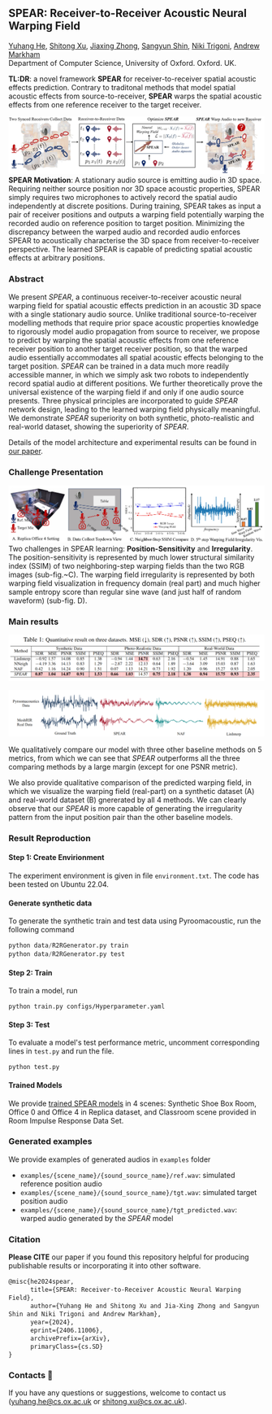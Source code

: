 ## SPEAR: Receiver-to-Receiver Acoustic Neural Warping Field

[Yuhang He](https://yuhanghe01.github.io/),
[Shitong Xu](https://github.com/xu-shitong),
[Jiaxing Zhong](https://www.cs.ox.ac.uk/people/jiaxing.zhong/),
[Sangyun Shin](https://www.cs.ox.ac.uk/people/sangyun.shin/),
[Niki Trigoni](https://www.cs.ox.ac.uk/people/niki.trigoni/),
[Andrew Markham](https://www.cs.ox.ac.uk/people/andrew.markham/)<br>
Department of Computer Science, University of Oxford. Oxford. UK.

**TL:DR**: a novel framework **SPEAR** for receiver-to-receiver spatial acoustic effects prediction. Contrary to traditonal methods that model spatial acoustic effects from source-to-receiver, **SPEAR** warps the spatial acoustic effects from one reference receiver to the target receiver.

<a href="https://arxiv.org/abs/2406.11006"><img src=res/SPEAR_mot.jpg></a>
**SPEAR Motivation**: A stationary audio source is emitting audio in 3D space. Requiring neither source position nor 3D space acoustic properties, SPEAR simply requires two microphones to actively record the spatial audio independently at discrete positions. During training, SPEAR takes as input a pair of receiver positions and outputs a warping field potentially warping the recorded audio on reference position to target position. Minimizing the discrepancy between the warped audio and recorded audio enforces SPEAR to acoustically characterise the 3D space from receiver-to-receiver perspective. The learned SPEAR is capable of predicting spatial acoustic effects at arbitrary positions.

### Abstract 
We present *SPEAR*, a continuous receiver-to-receiver acoustic neural warping field for spatial acoustic effects prediction in an acoustic 3D space with a single stationary audio source. Unlike traditional source-to-receiver modelling methods that require prior space acoustic properties knowledge to rigorously model audio propagation from source to receiver, we propose to predict by warping the spatial acoustic effects from one reference receiver position to another target receiver position, so that the warped audio essentially accommodates all spatial acoustic effects belonging to the target position. *SPEAR* can be trained in a data much more readily accessible manner, in which we simply ask two robots to independently record spatial audio at different positions. We further theoretically prove the universal existence of the warping field if and only if one audio source presents. Three physical principles are incorporated to guide *SPEAR* network design, leading to the learned warping field physically meaningful. We demonstrate *SPEAR* superiority on both synthetic, photo-realistic and real-world dataset, showing the superiority of *SPEAR*.

Details of the model architecture and experimental results can be found in [our paper](https://arxiv.org/abs/2406.11006).

### Challenge Presentation
<img src=res/warpfield_irregu_vis_v2.jpg></a>
Two challenges in SPEAR learning: **Position-Sensitivity** and **Irregularity**. The position-sensitivity is represented by much lower structural similarity index (SSIM) of two neighboring-step warping fields than the two RGB images (sub-fig.~C). The warping field irregularity is represented by both warping field visualization in frequency domain (real part) and much higher sample entropy score than regular sine wave (and just half of random waveform) (sub-fig. D).

### Main results
<p float="middle">
  <img src="res/MainResultTable.png" />
</p>

<p>
  <img src="res/warpfield_vis.png" /> 
</p>

We qualitatively compare our model with three other baseline methods on 5 metrics, from which we can see that *SPEAR* outperforms all the three comparing methods by a large margin (except for one PSNR metric). 

We also provide qualitative comparison of the predicted warping field, in which we visualize the warping field (real-part) on a synthetic dataset (A) and real-world dataset (B) gnererated by all 4 methods. We can clearly observe that our *SPEAR* is more capable of generating the irregularity pattern from the input position pair than the other baseline models. 

### Result Reproduction

#### Step 1: Create Envirionment
The experiment environment is given in file `environment.txt`. The code has been tested on Ubuntu 22.04.

#### Generate synthetic data
To generate the synthetic train and test data using Pyroomacoustic, run the following command

```python
python data/R2RGenerator.py train
python data/R2RGenerator.py test
```

#### Step 2: Train
To train a model, run 
```shell
python train.py configs/Hyperparameter.yaml
```

#### Step 3: Test
To evaluate a model's test performance metric, uncomment corresponding lines in `test.py` and run the file. 
```shell
python test.py
```

#### Trained Models
We provide [trained SPEAR models](https://drive.google.com/drive/folders/1NGhwLEprhPiHWhrJbbYsSx9ne6frUZUe?usp=sharing) in 4 scenes: Synthetic Shoe Box Room, Office 0 and Office 4 in Replica dataset, and Classroom scene provided in Room Impulse Response Data Set.


### Generated examples
We provide examples of generated audios in `examples` folder
- `examples/{scene_name}/{sound_source_name}/ref.wav`: simulated reference position audio
- `examples/{scene_name}/{sound_source_name}/tgt.wav`: simulated target position audio
- `examples/{scene_name}/{sound_source_name}/tgt_predicted.wav`: warped audio generated by the *SPEAR* model


### Citation

**Please CITE** our paper if you found this repository helpful for producing publishable results or incorporating it into other software.
```bibtext
@misc{he2024spear,
      title={SPEAR: Receiver-to-Receiver Acoustic Neural Warping Field}, 
      author={Yuhang He and Shitong Xu and Jia-Xing Zhong and Sangyun Shin and Niki Trigoni and Andrew Markham},
      year={2024},
      eprint={2406.11006},
      archivePrefix={arXiv},
      primaryClass={cs.SD}
}
```

<!-- ## Acknowledgements :clap:
todo -->

### Contacts :email:
If you have any questions or suggestions, welcome to contact us (yuhang.he@cs.ox.ac.uk or shitong.xu@cs.ox.ac.uk).
